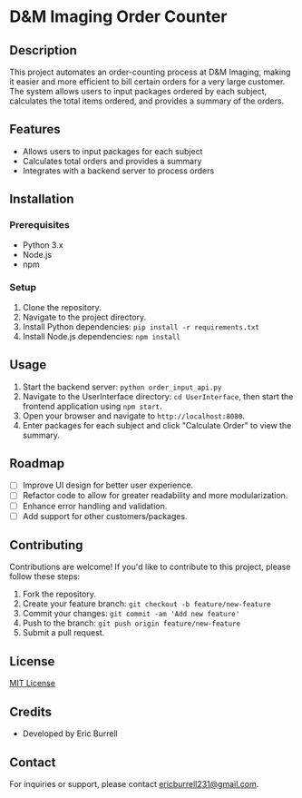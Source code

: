 # D&M Imaging Order Counter

## Description

This project automates an order-counting process at D&M Imaging, making it easier and more efficient to bill certain orders for a very large customer. The system allows users to input packages ordered by each subject, calculates the total items ordered, and provides a summary of the orders.

## Features

- Allows users to input packages for each subject
- Calculates total orders and provides a summary
- Integrates with a backend server to process orders

## Installation

### Prerequisites

- Python 3.x
- Node.js
- npm

### Setup

1. Clone the repository.
2. Navigate to the project directory.
3. Install Python dependencies: `pip install -r requirements.txt`
4. Install Node.js dependencies: `npm install`

## Usage

1. Start the backend server: `python order_input_api.py`
2. Navigate to the UserInterface directory: `cd UserInterface`, then start the frontend application using `npm start`.
3. Open your browser and navigate to `http://localhost:8080`.
4. Enter packages for each subject and click "Calculate Order" to view the summary.

## Roadmap

- [ ] Improve UI design for better user experience.
- [ ] Refactor code to allow for greater readability and more modularization.
- [ ] Enhance error handling and validation.
- [ ] Add support for other customers/packages.

## Contributing

Contributions are welcome! If you'd like to contribute to this project, please follow these steps:

1. Fork the repository.
2. Create your feature branch: `git checkout -b feature/new-feature`
3. Commit your changes: `git commit -am 'Add new feature'`
4. Push to the branch: `git push origin feature/new-feature`
5. Submit a pull request.

## License

[MIT License](LICENSE)

## Credits

- Developed by Eric Burrell

## Contact

For inquiries or support, please contact ericburrell231@gmail.com.
